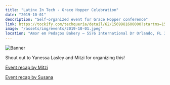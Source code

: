```yaml
---
title: "Latinx In Tech - Grace Hopper Celebration"
date: "2019-10-01"
description: "Self-organized event for Grace Hopper conference"
link: https://tockify.com/techqueria/detail/62/1569981600000?startms=1567321200000
image: "/assets/img/events/2019-10-01.jpeg"
location: "Amor em Pedaços Bakery — 5576 International Dr Orlando, FL 32819"
---
```


![Banner](https://d3flpus5evl89n.cloudfront.net/5d530665df82fe699c439823/5d8bb34adf82fe0ca0a55fc3/scaled_768.jpg)

Shout out to Yanessa Lasley and Mitzi for organizing this!

[Event recap by Mitzi](https://medium.com/@Mitzii/a-latinxs-guide-to-the-grace-hopper-celebration-first-timer-2e8369fdc414)

[Event recap by Susana](https://susanabenavidez.com/2019/10/04/first-timers-guide-to-grace-hopper-newbie-ghc19-part-1-of-series/)
